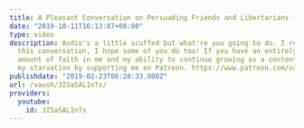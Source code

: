 ```yaml
---
title: A Pleasant Conversation on Persuading Friends and Libertarians (Bernie 2020)
date: "2019-10-11T16:13:07+08:00"
type: video
description: Audio's a little scuffed but what're you going to do. I really enjoyed
  this conversation, I hope some of you do too! If you have an entirely unreasonable
  amount of faith in me and my ability to continue growing as a content creator, forestall
  my starvation by supporting me on Patreon. https://www.patreon.com/vaush
publishdate: "2019-02-23T06:28:33.000Z"
url: /vaush/3ISaSAL1nTs/
providers:
  youtube:
    id: 3ISaSAL1nTs
---
```

